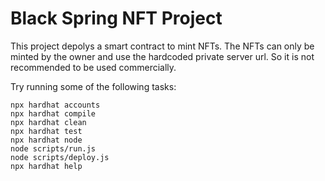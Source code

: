 # Black Spring NFT Project

This project depolys a smart contract to mint NFTs. The NFTs can only be minted by the owner and use the hardcoded private server url. So it is not recommended to be used commercially. 

Try running some of the following tasks:

```shell
npx hardhat accounts
npx hardhat compile
npx hardhat clean
npx hardhat test
npx hardhat node
node scripts/run.js
node scripts/deploy.js
npx hardhat help
```
